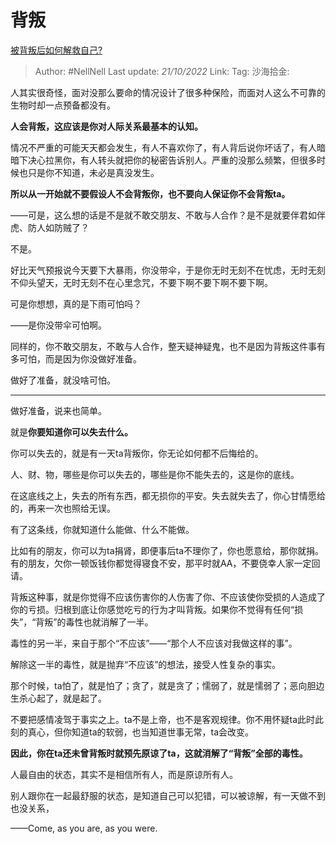 # 背叛
[被背叛后如何解救自己?](https://www.zhihu.com/question/469911678/answer/2716190346)

> Author: #NellNell
> Last update: *21/10/2022*
> Link:
> Tag:
> 沙海拾金:

人其实很奇怪，面对没那么要命的情况设计了很多种保险，而面对人这么不可靠的生物时却一点预备都没有。

**人会背叛，这应该是你对人际关系最基本的认知。**

情况不严重的可能天天都会发生，有人不喜欢你了，有人背后说你坏话了，有人暗暗下决心拉黑你，有人转头就把你的秘密告诉别人。严重的没那么频繁，但很多时候也只是你不知道，未必是真没发生。

**所以从一开始就不要假设人不会背叛你，也不要向人保证你不会背叛ta。**

——可是，这么想的话是不是就不敢交朋友、不敢与人合作？是不是就要伴君如伴虎、防人如防贼了？

不是。

好比天气预报说今天要下大暴雨，你没带伞，于是你无时无刻不在忧虑，无时无刻不仰头望天，无时无刻不在心里念咒，不要下啊不要下啊不要下啊。

可是你想想，真的是下雨可怕吗？

——是你没带伞可怕啊。

同样的，你不敢交朋友，不敢与人合作，整天疑神疑鬼，也不是因为背叛这件事有多可怕，而是因为你没做好准备。

做好了准备，就没啥可怕。

---

做好准备，说来也简单。

就是**你要知道你可以失去什么。**

你可以失去的，就是有一天ta背叛你，你无论如何都不后悔给的。

人、财、物，哪些是你可以失去的，哪些是你不能失去的，这是你的底线。

在这底线之上，失去的所有东西，都无损你的平安。失去就失去了，你心甘情愿给的，再来一次也照给无误。

有了这条线，你就知道什么能做、什么不能做。

比如有的朋友，你可以为ta捐肾，即便事后ta不理你了，你也愿意给，那你就捐。有的朋友，欠你一顿饭钱你都觉得寝食不安，那平时就AA，不要侥幸人家一定回请。

背叛这种事，就是你觉得不应该伤害你的人伤害了你、不应该使你受损的人造成了你的亏损。归根到底让你感觉吃亏的行为才叫背叛。如果你不觉得有任何“损失”，“背叛”的毒性也就消解了一半。

毒性的另一半，来自于那个“不应该”——“那个人不应该对我做这样的事”。

解除这一半的毒性，就是抛弃“不应该”的想法，接受人性复杂的事实。

那个时候，ta怕了，就是怕了；贪了，就是贪了；懦弱了，就是懦弱了；恶向胆边生杀心起了，就是起了。

不要把感情凌驾于事实之上。ta不是上帝，也不是客观规律。你不用怀疑ta此时此刻的真心，但你知道ta的软弱，也当知道世事无常，ta会改变。

**因此，你在ta还未曾背叛时就预先原谅了ta，这就消解了“背叛”全部的毒性。**

人最自由的状态，其实不是相信所有人，而是原谅所有人。

别人跟你在一起最舒服的状态，是知道自己可以犯错，可以被谅解，有一天做不到也没关系，

——Come, as you are, as you were.
